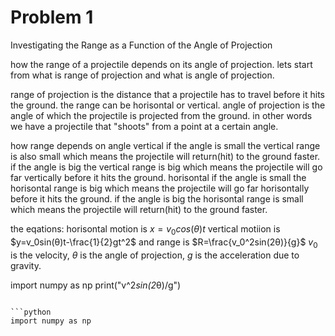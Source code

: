 # Problem 1
Investigating the Range as a Function of the Angle of Projection

how the range of a projectile depends on its angle of projection.
lets start from what is range of projection and what is angle of projection.

range of projection is the distance that a projectile has to travel before it hits the ground.
the range can be horisontal or vertical.
angle of projection is the angle of which the projectile is projected from the ground. 
in other words we have a projectile that "shoots" from a point at a certain angle.
 
 how range depends on angle
 vertical
 if the angle is small the vertical range is also small which means the projectile will return(hit) to the ground faster. 
 if the angle is big the vertical range is big which means the projectile will go far vertically before it hits the ground.
 horisontal
if the angle is small the horisontal range is big which means the projectile will go far horisontally before it hits the ground.
if the angle is big the horisontal range is small which means the projectile will return(hit) to the ground faster.

the eqations:
horisontal motion is $x=v_0cos(θ)t$
vertical motiion is $y=v_0sin(θ)t-\frac{1}{2}gt^2$
and range is $R=\frac{v_0^2sin(2θ)}{g}$
$v_0$ is the velocity, 
$θ$ is the angle of projection, 
$g$ is the acceleration due to gravity.

import numpy as np
print("v^2*sin(2*θ)/g")
```

```python
import numpy as np